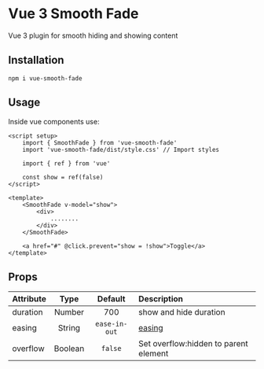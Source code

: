 # Vue 3 Smooth Fade

Vue 3 plugin for smooth hiding and showing content

## Installation
```
npm i vue-smooth-fade
```

## Usage
Inside vue components use:

```vue
<script setup>
    import { SmoothFade } from 'vue-smooth-fade'
    import 'vue-smooth-fade/dist/style.css' // Import styles
    
    import { ref } from 'vue'
    
    const show = ref(false)
</script>

<template>
    <SmoothFade v-model="show">
        <div>
            ........
        </div>
    </SmoothFade>
    
    <a href="#" @click.prevent="show = !show">Toggle</a>
</template>
```


## Props

| Attribute      |   Type   |    Default    | Description                                                                |
|:---------------|:--------:|:-------------:|:---------------------------------------------------------------------------|
| duration       |  Number  |      700      | show and hide duration                                                     |
| easing         |  String  | `ease-in-out` | [easing](https://developer.mozilla.org/en-US/docs/Web/CSS/easing-function) |                 
| overflow       | Boolean  |    `false`    | Set overflow:hidden to parent element                                      |